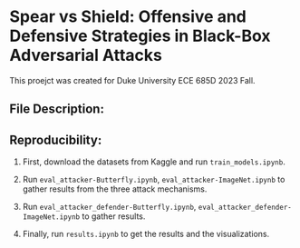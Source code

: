 # Spear vs Shield: Offensive and Defensive Strategies in Black-Box Adversarial Attacks

This proejct was created for Duke University ECE 685D 2023 Fall.

## File Description:



## Reproducibility:

1. First, download the datasets from Kaggle and run `train_models.ipynb`.

2. Run `eval_attacker-Butterfly.ipynb`, `eval_attacker-ImageNet.ipynb` to gather results from the three attack mechanisms.

3. Run `eval_attacker_defender-Butterfly.ipynb`, `eval_attacker_defender-ImageNet.ipynb` to gather results.

4. Finally, run `results.ipynb` to get the results and the visualizations.


